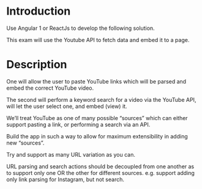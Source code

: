 # Introduction

Use Angular 1 or ReactJs to develop the following solution.

This exam will use the Youtube API to fetch data and embed it to a page.

# Description

One will allow the user to paste YouTube links which will be parsed and embed the correct YouTube video.

The second will perform a keyword search for a video via the YouTube API, will let the user select one, and embed (view) it.

We’ll treat YouTube as one of many possible “sources” which can either support pasting a link, or performing a search via an API.

Build the app in such a way to allow for maximum extensibility in adding new “sources”.

Try and support as many URL variation as you can.

URL parsing and search actions should be decoupled from one another as to support only one OR the other for different sources. e.g. support adding only link parsing for Instagram, but not search.